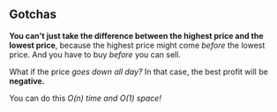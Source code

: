 ## Gotchas

__You can't just take the difference between the highest price and the lowest price__, because the highest price might come
_before_ the lowest price. And you have to buy _before_ you can sell.

What if the price _goes down all day?_ In that case, the best profit will be __negative.__

You can do this _O(n) time and O(1) space!_

